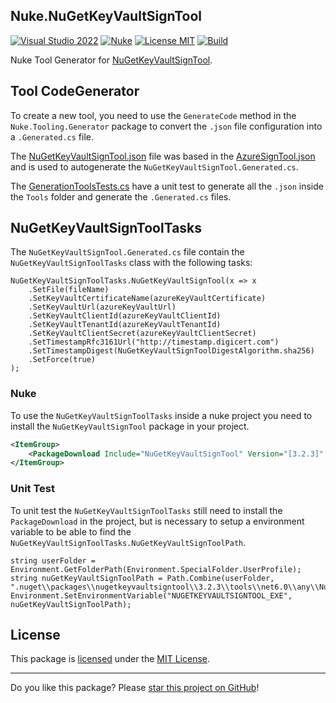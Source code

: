 ## Nuke.NuGetKeyVaultSignTool

[![Visual Studio 2022](https://img.shields.io/badge/Visual%20Studio-2022-blue)](../..)
[![Nuke](https://img.shields.io/badge/Nuke-Build-blue)](https://nuke.build/)
[![License MIT](https://img.shields.io/badge/License-MIT-blue.svg)](LICENSE)
[![Build](../../actions/workflows/Build.yml/badge.svg)](../../actions)

Nuke Tool Generator for [NuGetKeyVaultSignTool](https://github.com/novotnyllc/NuGetKeyVaultSignTool).

## Tool CodeGenerator

To create a new tool, you need to use the `GenerateCode` method in the `Nuke.Tooling.Generator` package to convert the `.json` file configuration into a `.Generated.cs` file.

The [NuGetKeyVaultSignTool.json](Nuke.NuGetKeyVaultSignTool/Tools) file was based in the [AzureSignTool.json](https://github.com/nuke-build/nuke/tree/develop/source/Nuke.Common/Tools/AzureSignTool) and is used to autogenerate the `NuGetKeyVaultSignTool.Generated.cs`.

The [GenerationToolsTests.cs](Nuke.NuGetKeyVaultSignTool/GenerationToolsTests.cs) have a unit test to generate all the `.json` inside the `Tools` folder and generate the `.Generated.cs` files.

## NuGetKeyVaultSignToolTasks

The `NuGetKeyVaultSignTool.Generated.cs` file contain the `NuGetKeyVaultSignToolTasks` class with the following tasks:

```
NuGetKeyVaultSignToolTasks.NuGetKeyVaultSignTool(x => x
    .SetFile(fileName)
    .SetKeyVaultCertificateName(azureKeyVaultCertificate)
    .SetKeyVaultUrl(azureKeyVaultUrl)
    .SetKeyVaultClientId(azureKeyVaultClientId)
    .SetKeyVaultTenantId(azureKeyVaultTenantId)
    .SetKeyVaultClientSecret(azureKeyVaultClientSecret)
    .SetTimestampRfc3161Url("http://timestamp.digicert.com")
    .SetTimestampDigest(NuGetKeyVaultSignToolDigestAlgorithm.sha256)
    .SetForce(true)
);
```

### Nuke

To use the `NuGetKeyVaultSignToolTasks` inside a nuke project you need to install the `NuGetKeyVaultSignTool` package in your project.

```xml
<ItemGroup>
    <PackageDownload Include="NuGetKeyVaultSignTool" Version="[3.2.3]" />
</ItemGroup>
```

### Unit Test

To unit test the `NuGetKeyVaultSignToolTasks` still need to install the `PackageDownload` in the project, but is necessary to setup a environment variable to be able to find the `NuGetKeyVaultSignToolTasks.NuGetKeyVaultSignToolPath`.

```
string userFolder = Environment.GetFolderPath(Environment.SpecialFolder.UserProfile);
string nuGetKeyVaultSignToolPath = Path.Combine(userFolder, ".nuget\\packages\\nugetkeyvaultsigntool\\3.2.3\\tools\\net6.0\\any\\NuGetKeyVaultSignTool.dll");
Environment.SetEnvironmentVariable("NUGETKEYVAULTSIGNTOOL_EXE", nuGetKeyVaultSignToolPath);
```

## License

This package is [licensed](LICENSE) under the [MIT License](https://en.wikipedia.org/wiki/MIT_License).

---

Do you like this package? Please [star this project on GitHub](../../stargazers)!